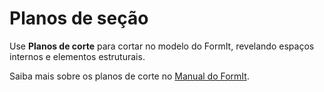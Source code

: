 # Planos de seção

Use **Planos de corte** para cortar no modelo do FormIt, revelando espaços internos e elementos estruturais.

Saiba mais sobre os planos de corte no [Manual do FormIt](../formit-primer/part-i/section_planes.md).

